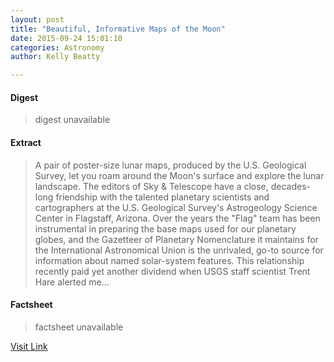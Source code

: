 ```yaml
---
layout: post
title: "Beautiful, Informative Maps of the Moon"
date: 2015-09-24 15:01:10
categories: Astronomy
author: Kelly Beatty

---
```



#### Digest
>digest unavailable

#### Extract
>A pair of poster-size lunar maps, produced by the U.S. Geological Survey, let you roam around the Moon's surface and explore the lunar landscape. The editors of Sky &amp; Telescope have a close, decades-long friendship with the talented planetary scientists and cartographers at the U.S. Geological Survey's Astrogeology Science Center in Flagstaff, Arizona. Over the years the "Flag" team has been instrumental in preparing the base maps used for our planetary globes, and the Gazetteer of Planetary Nomenclature it maintains for the International Astronomical Union is the unrivaled, go-to source for information about named solar-system features. This relationship recently paid yet another dividend when USGS staff scientist Trent Hare alerted me...

#### Factsheet
>factsheet unavailable

[Visit Link](http://www.skyandtelescope.com/astronomy-news/beautiful-maps-of-the-moon-092420155/)


